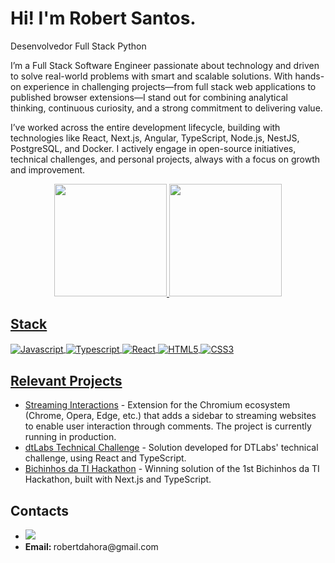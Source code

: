 <h1>Hi! I'm Robert Santos.</h1>
<p>Desenvolvedor Full Stack Python</p>
<p>I’m a Full Stack Software Engineer passionate about technology and driven to solve real-world problems with smart and scalable solutions. With hands-on experience in challenging projects—from full stack web applications to published browser extensions—I stand out for combining analytical thinking, continuous curiosity, and a strong commitment to delivering value.

I’ve worked across the entire development lifecycle, building with technologies like React, Next.js, Angular, TypeScript, Node.js, NestJS, PostgreSQL, and Docker. I actively engage in open-source initiatives, technical challenges, and personal projects, always with a focus on growth and improvement.</strong></p>

<div align="center">
  <a href="https://github.com/RO-HSA">
  <img height="180em" src="https://github-readme-stats.vercel.app/api?username=RO-HSA&show_icons=true&theme=dark&include_all_commits=true&count_private=true"/>
  <img height="180em" src="https://github-readme-stats.vercel.app/api/top-langs/?username=RO-HSA&layout=compact&langs_count=7&theme=dark"/>
</div>

<h2>Stack</h2>
<div>
  <img align="center" alt="Javascript" src="https://img.shields.io/badge/JavaScript-F7DF1E?style=for-the-badge&logo=javascript&logoColor=black">
  <img align="center" alt="Typescript" src="https://img.shields.io/badge/TypeScript-007ACC?style=for-the-badge&logo=typescript&logoColor=white">
  <img align="center" alt="React" src="https://img.shields.io/badge/React-61DAFB?style=for-the-badge&logo=react&logoColor=black">
  <img align="center" alt="HTML5" src="https://img.shields.io/badge/HTML5-E34F26?style=for-the-badge&logo=html5&logoColor=white">
  <img align="center" alt="CSS3" src="https://img.shields.io/badge/CSS3-1572B6?style=for-the-badge&logo=css3&logoColor=white">
</div>

<h2>Relevant Projects</h2>
 <div>
   <ul>
     <li><a href="https://github.com/RO-HSA/streaming-interactions">Streaming Interactions</a> - Extension for the Chromium ecosystem (Chrome, Opera, Edge, etc.) that adds a sidebar to streaming websites to enable user interaction through comments. The project is currently running in production. </li>
     <li><a href="https://github.com/RO-HSA/dtlabs-challenge">dtLabs Technical Challenge</a> - Solution developed for DTLabs' technical challenge, using React and TypeScript.</li>
     <li><a href="https://github.com/Super-Patos-Hackaton/frontend/tree/development_beta">Bichinhos da TI Hackathon</a> - Winning solution of the 1st Bichinhos da TI Hackathon, built with Next.js and TypeScript.</li>
   </ul>
 </div>

<h2>Contacts</h2>  
<div>
  <ul>
    <li><a href="https://www.linkedin.com/in/robertsantosdev/" target="_blank"><img src="https://img.shields.io/badge/-LinkedIn-%230077B5?style=for-the-badge&logo=linkedin&logoColor=white" target="_blank"></a></li>
    <li><b>Email: </b>robertdahora@gmail.com</li>
  </ul>
</div>
